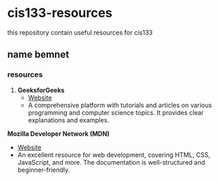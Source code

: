 # cis133-resources

this repository contain useful resources for cis133

## name bemnet

### resources

1. **GeeksforGeeks**
   - [Website](https://www.geeksforgeeks.org/)
   - A comprehensive platform with tutorials and articles on various programming and computer science topics. It provides clear explanations and examples.

**Mozilla Developer Network (MDN)**
   - [Website](https://developer.mozilla.org/)
   - An excellent resource for web development, covering HTML, CSS, JavaScript, and more. The documentation is well-structured and beginner-friendly.